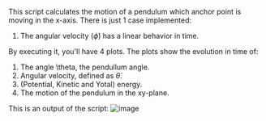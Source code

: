 This script calculates the motion of a pendulum which anchor point is moving in the x-axis. There is just 1 case implemented:

1) The angular velocity ($\dot{\phi}$) has a linear behavior in time.

By executing it, you'll have 4 plots. The plots show the evolution in time of:
1) The angle \theta, the pendullum angle.
2) Angular velocity, defined as $\dot{\theta}$.
3) (Potential, Kinetic and Yotal) energy.
4) The motion of the pendulum in the xy-plane.

This is an output of the script:
![image](https://github.com/user-attachments/assets/c879ea03-69c7-458d-8fc3-83fe73f25c22)
